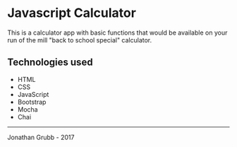 # Javascript Calculator

This is a calculator app with basic functions that would be
available on your run of the mill "back to school special"
calculator.

## Technologies used

* HTML
* CSS
* JavaScript
* Bootstrap
* Mocha
* Chai

---

Jonathan Grubb - 2017
